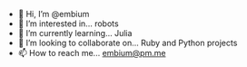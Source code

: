 - 👋 Hi, I’m @embium
- 👀 I’m interested in... robots
- 🌱 I’m currently learning... Julia
- 💞️ I’m looking to collaborate on... Ruby and Python projects
- 📫 How to reach me... embium@pm.me

<!---
embium/embium is a ✨ special ✨ repository because its `README.md` (this file) appears on your GitHub profile.
You can click the Preview link to take a look at your changes.
--->
